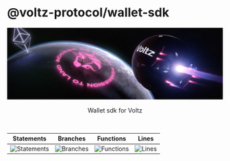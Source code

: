 # @voltz-protocol/wallet-sdk

<p align="center">
  <a href="https://app.voltz.xyz/">
    <picture>
      <img src="./assets/voltz-background.jpeg" alt="Voltz" width="512" />
    </picture>
  </a>
</p>

<p align="center"> Wallet sdk for Voltz </p>

<br />

| Statements                  | Branches                | Functions                 | Lines             |
| --------------------------- | ----------------------- | ------------------------- | ----------------- |
| ![Statements](https://img.shields.io/badge/statements-76.78%25-red.svg?style=flat) | ![Branches](https://img.shields.io/badge/branches-67.56%25-red.svg?style=flat) | ![Functions](https://img.shields.io/badge/functions-90%25-brightgreen.svg?style=flat) | ![Lines](https://img.shields.io/badge/lines-74.5%25-red.svg?style=flat) |


